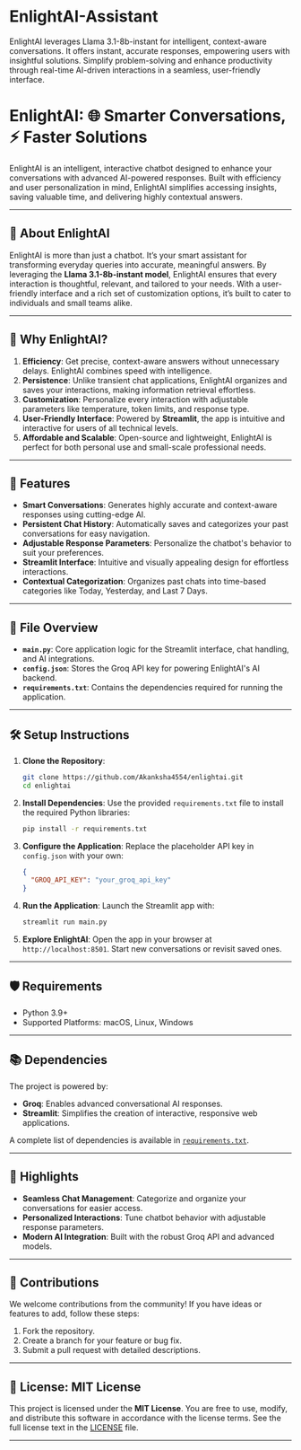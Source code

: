 # EnlightAI-Assistant
EnlightAI leverages Llama 3.1-8b-instant for intelligent, context-aware conversations. It offers instant, accurate responses, empowering users with insightful solutions. Simplify problem-solving and enhance productivity through real-time AI-driven interactions in a seamless, user-friendly interface.
# EnlightAI: 🌐 Smarter Conversations, ⚡ Faster Solutions
EnlightAI is an intelligent, interactive chatbot designed to enhance your conversations with advanced AI-powered responses. Built with efficiency and user personalization in mind, EnlightAI simplifies accessing insights, saving valuable time, and delivering highly contextual answers.

---

## 📖 About EnlightAI

EnlightAI is more than just a chatbot. It’s your smart assistant for transforming everyday queries into accurate, meaningful answers. By leveraging the **Llama 3.1-8b-instant model**, EnlightAI ensures that every interaction is thoughtful, relevant, and tailored to your needs. With a user-friendly interface and a rich set of customization options, it’s built to cater to individuals and small teams alike.

---

## 🤔 Why EnlightAI?

1. **Efficiency**: Get precise, context-aware answers without unnecessary delays. EnlightAI combines speed with intelligence.
2. **Persistence**: Unlike transient chat applications, EnlightAI organizes and saves your interactions, making information retrieval effortless.
3. **Customization**: Personalize every interaction with adjustable parameters like temperature, token limits, and response type.
4. **User-Friendly Interface**: Powered by **Streamlit**, the app is intuitive and interactive for users of all technical levels.
5. **Affordable and Scalable**: Open-source and lightweight, EnlightAI is perfect for both personal use and small-scale professional needs.

---

## 🚀 Features

- **Smart Conversations**: Generates highly accurate and context-aware responses using cutting-edge AI.
- **Persistent Chat History**: Automatically saves and categorizes your past conversations for easy navigation.
- **Adjustable Response Parameters**: Personalize the chatbot's behavior to suit your preferences.
- **Streamlit Interface**: Intuitive and visually appealing design for effortless interactions.
- **Contextual Categorization**: Organizes past chats into time-based categories like Today, Yesterday, and Last 7 Days.

---

## 📁 File Overview

- **`main.py`**: Core application logic for the Streamlit interface, chat handling, and AI integrations.
- **`config.json`**: Stores the Groq API key for powering EnlightAI's AI backend.
- **`requirements.txt`**: Contains the dependencies required for running the application.

---

## 🛠️ Setup Instructions

1. **Clone the Repository**:
   ```bash
   git clone https://github.com/Akanksha4554/enlightai.git
   cd enlightai
   ```

2. **Install Dependencies**:
   Use the provided `requirements.txt` file to install the required Python libraries:
   ```bash
   pip install -r requirements.txt
   ```

3. **Configure the Application**:
   Replace the placeholder API key in `config.json` with your own:
   ```json
   {
     "GROQ_API_KEY": "your_groq_api_key"
   }
   ```

4. **Run the Application**:
   Launch the Streamlit app with:
   ```bash
   streamlit run main.py
   ```

5. **Explore EnlightAI**:
   Open the app in your browser at `http://localhost:8501`. Start new conversations or revisit saved ones.

---

## 🛡️ Requirements

- Python 3.9+
- Supported Platforms: macOS, Linux, Windows

---

## 📚 Dependencies

The project is powered by:
- **Groq**: Enables advanced conversational AI responses.
- **Streamlit**: Simplifies the creation of interactive, responsive web applications.

A complete list of dependencies is available in [`requirements.txt`](requirements.txt).

---

## 🌟 Highlights

- **Seamless Chat Management**: Categorize and organize your conversations for easier access.
- **Personalized Interactions**: Tune chatbot behavior with adjustable response parameters.
- **Modern AI Integration**: Built with the robust Groq API and advanced models.

---

## 🤝 Contributions

We welcome contributions from the community! If you have ideas or features to add, follow these steps:
1. Fork the repository.
2. Create a branch for your feature or bug fix.
3. Submit a pull request with detailed descriptions.

---

## 📜 License: MIT License

This project is licensed under the **MIT License**. You are free to use, modify, and distribute this software in accordance with the license terms. See the full license text in the [LICENSE](LICENSE) file.

--- 
